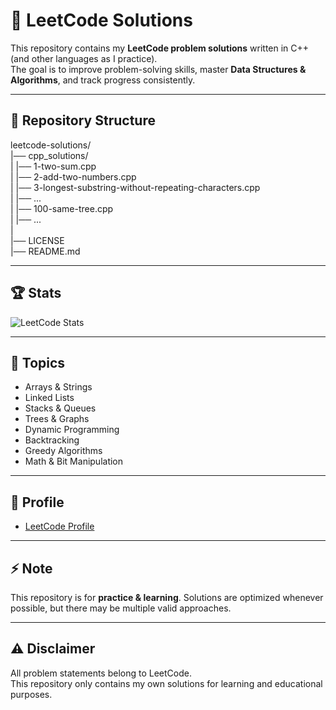 # 🚀 LeetCode Solutions

This repository contains my **LeetCode problem solutions** written in C++ (and other languages as I practice).  
The goal is to improve problem-solving skills, master **Data Structures & Algorithms**, and track progress consistently.  

---

## 📂 Repository Structure
leetcode-solutions/   
|── cpp_solutions/  
|      |── 1-two-sum.cpp   
|      |── 2-add-two-numbers.cpp   
|      |── 3-longest-substring-without-repeating-characters.cpp   
|      |── ...   
|      |── 100-same-tree.cpp   
|      |── ...   
|     
|── LICENSE  
|── README.md  

---

## 🏆 Stats

![LeetCode Stats](https://readmecodegen.vercel.app/api/leetcode-stats/adarsh_a_grawal?theme=dark)

---

## 📖 Topics
- Arrays & Strings  
- Linked Lists  
- Stacks & Queues  
- Trees & Graphs  
- Dynamic Programming  
- Backtracking  
- Greedy Algorithms  
- Math & Bit Manipulation  

---

## 🔗 Profile
- [LeetCode Profile](https://leetcode.com/adarsh_a_grawal/)  

---

## ⚡ Note
This repository is for **practice & learning**. 
Solutions are optimized whenever possible, but there may be multiple valid approaches.  

---

## ⚠️ Disclaimer

All problem statements belong to LeetCode.  
This repository only contains my own solutions for learning and educational purposes.

